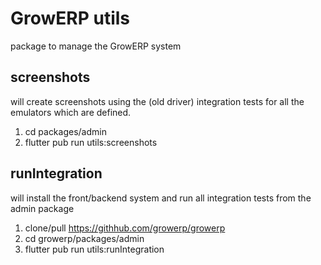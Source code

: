 # GrowERP utils

package to manage the GrowERP system

## screenshots

will create screenshots using the (old driver) integration tests for all the emulators which are defined.

1. cd packages/admin
2. flutter pub run utils:screenshots

## runIntegration

will install the front/backend system and run all integration tests from the admin package

1. clone/pull https://githhub.com/growerp/growerp
2. cd growerp/packages/admin
3. flutter pub run utils:runIntegration
